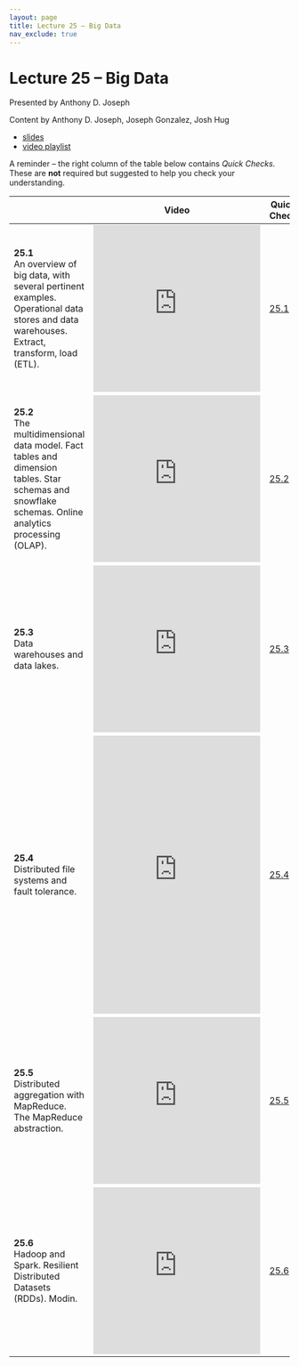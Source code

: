 ```yaml
---
layout: page
title: Lecture 25 – Big Data
nav_exclude: true
---
```


# Lecture 25 – Big Data

Presented by Anthony D. Joseph

Content by Anthony D. Joseph, Joseph Gonzalez, Josh Hug

- [slides](https://docs.google.com/presentation/d/1VcV1rAAdyo1vzJfSvAw7pC8md2GB0JY-vPiDM9P5_gY/edit?usp=sharing)
- [video playlist](https://www.youtube.com/playlist?list=PLQCcNQgUcDfoiQqSPgs2d_7g4J2w3rucq)

A reminder – the right column of the table below contains _Quick Checks_. These are **not** required but suggested to help you check your understanding.

<table>
<colgroup>
<col style="width: 25%" />
<col style="width: 25%" />
<col style="width: 25%" />
</colgroup>
<thead>
<tr class="header">
<th></th>
<th>Video</th>
<th>Quick Check</th>
</tr>
</thead>
<tbody>
<tr>
<td><strong>25.1</strong> <br>An overview of big data, with several pertinent examples. Operational data stores and data warehouses. Extract, transform, load (ETL).</td>
<td><iframe width="300" height="300" height src="https://youtube.com/embed/2qVgprL_-Hs" frameborder="0" allow="accelerometer; autoplay; encrypted-media; gyroscope; picture-in-picture" allowfullscreen></iframe></td>
<td><a href="https://docs.google.com/forms/d/e/1FAIpQLScrsLQ1s_NL2yAB22FVmQ-YGnDDXiesASfVKyTsOZkl8WEIOw/viewform" target="\_blank">25.1</a></td>
</tr>
<tr>
<td><strong>25.2</strong> <br>The multidimensional data model. Fact tables and dimension tables. Star schemas and snowflake schemas. Online analytics processing (OLAP).</td>
<td><iframe width="300" height="300" height src="https://youtube.com/embed/aZ6ecSEcEnk" frameborder="0" allow="accelerometer; autoplay; encrypted-media; gyroscope; picture-in-picture" allowfullscreen></iframe></td>
<td><a href="https://docs.google.com/forms/d/e/1FAIpQLSczW13SYHDJeHybCk3Jk02glVBEXPn2Q6gBohWvqIdR8hbHWA/viewform" target="\_blank">25.2</a></td>
</tr>
<tr>
<td><strong>25.3</strong> <br>Data warehouses and data lakes.</td>
<td><iframe width="300" height="300" height src="https://youtube.com/embed/PfM8815DgjM" frameborder="0" allow="accelerometer; autoplay; encrypted-media; gyroscope; picture-in-picture" allowfullscreen></iframe></td>
<td><a href="https://docs.google.com/forms/d/e/1FAIpQLSf37BtIaT38_ibn-AAUGvmVWXxgZD5NbYjM9ssuJQDAT6AUqA/viewform" target="\_blank">25.3</a></td>
</tr>
<tr>
<td><strong>25.4</strong> <br>Distributed file systems and fault tolerance.</td>
<td><iframe width="300" height="500" height src="https://youtube.com/embed/E3sjuTQn1HY" frameborder="0" allow="accelerometer; autoplay; encrypted-media; gyroscope; picture-in-picture" allowfullscreen></iframe></td>
<td><a href="https://docs.google.com/forms/d/e/1FAIpQLSc_67oRI15DWgOTFSBvAxW3VQjkjChtrA-Rz1uhyoMkGxVycQ/viewform" target="\_blank">25.4</a></td>
</tr>
<tr>
<td><strong>25.5</strong> <br>Distributed aggregation with MapReduce. The MapReduce abstraction.</td>
<td><iframe width="300" height="300" height src="https://youtube.com/embed/1TVqSboMVEk" frameborder="0" allow="accelerometer; autoplay; encrypted-media; gyroscope; picture-in-picture" allowfullscreen></iframe></td>
<td><a href="https://docs.google.com/forms/d/e/1FAIpQLSdSQrer2Vqmxmjoz1MheEPrnxbONjdwrSl-DspzQWE5B5qytQ/viewform" target="\_blank">25.5</a></td>
</tr>
<tr>
<td><strong>25.6</strong> <br>Hadoop and Spark. Resilient Distributed Datasets (RDDs). Modin.</td>
<td><iframe width="300" height="300" height src="https://youtube.com/embed/cItR9Btae50" frameborder="0" allow="accelerometer; autoplay; encrypted-media; gyroscope; picture-in-picture" allowfullscreen></iframe></td>
<td><a href="https://docs.google.com/forms/d/e/1FAIpQLSe7cSJ8S0-aEHqJm6iTe47vt8I6-7-c1mgOIHlyvAwDnkrkMg/viewform" target="\_blank">25.6</a></td>
</tr>
